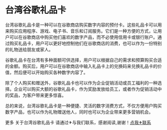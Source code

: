 # 台湾谷歌礼品卡

台湾谷歌礼品卡是一种可以在谷歌商店购买数字内容的预付卡。这些礼品卡可以用来购买应用程序、游戏、电子书、音乐和订阅服务。它们是一种方便的方式，让用户可以在谷歌商店中购买他们喜欢的数字产品，而不必使用信用卡或银行账户。通过购买礼品卡，用户可以更好地控制他们在谷歌商店的消费，也可以作为一份特别的礼物送给朋友或家人。

谷歌礼品卡在台湾有多种面额可供选择，用户可以根据自己的需求和预算购买合适的金额。购买后，用户可以在谷歌商店中输入礼品卡上的兑换码来兑换礼品卡的价值，然后便可以开始购买各种数字内容了。

除了个人购买和赠送外，谷歌礼品卡也可以作为企业促销活动或员工福利的一种选择。企业可以购买大额的谷歌礼品卡，作为奖励发放给员工，或者作为促销活动中的奖品，为客户带来更多惊喜。

总的来说，台湾谷歌礼品卡是一种便捷、灵活的数字消费方式，不仅方便用户购买数字产品，也可以作为礼物赠送他人，同时也可以为企业带来更多营销机会。

更多 关于台湾谷歌礼品卡 请通过✈与我们联系，感谢阅读,谢谢！[点我✈联系](https://a.k02.cc)